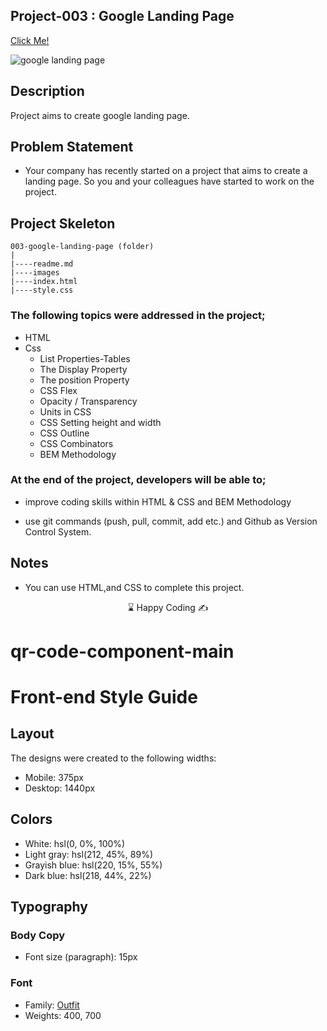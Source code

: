 
## Project-003 : Google Landing Page

[Click Me!]( https://kaplanh.github.io/google-Landing-page/)

![google landing page](https://github.com/kaplanh/Google-Landing-Page-with-Flex/assets/101884444/c497f557-b8d6-41b0-94ab-146664ff589b)


## Description

Project aims to create google landing page.

## Problem Statement

-   Your company has recently started on a project that aims to create a landing page. So you and your colleagues have started to work on the project.

## Project Skeleton

```
003-google-landing-page (folder)
|
|----readme.md
|----images
|----index.html
|----style.css
```

### The following topics were addressed in the project;

-   HTML
-   Css
    -   List Properties-Tables
    -   The Display Property
    -   The position Property
    -   CSS Flex
    -   Opacity / Transparency
    -   Units in CSS
    -   CSS Setting height and width
    -   CSS Outline
    -   CSS Combinators
    -   BEM Methodology

### At the end of the project, developers will be able to;

-   improve coding skills within HTML & CSS and BEM Methodology

-   use git commands (push, pull, commit, add etc.) and Github as Version Control System.

## Notes

-   You can use HTML,and CSS to complete this project.

<center> ⌛ Happy Coding  ✍ </center>




















# qr-code-component-main

# Front-end Style Guide

## Layout

The designs were created to the following widths:

- Mobile: 375px
- Desktop: 1440px

## Colors

- White: hsl(0, 0%, 100%)
- Light gray: hsl(212, 45%, 89%)
- Grayish blue: hsl(220, 15%, 55%)
- Dark blue: hsl(218, 44%, 22%)

## Typography

### Body Copy

- Font size (paragraph): 15px

### Font

- Family: [Outfit](https://fonts.google.com/specimen/Outfit)
- Weights: 400, 700
